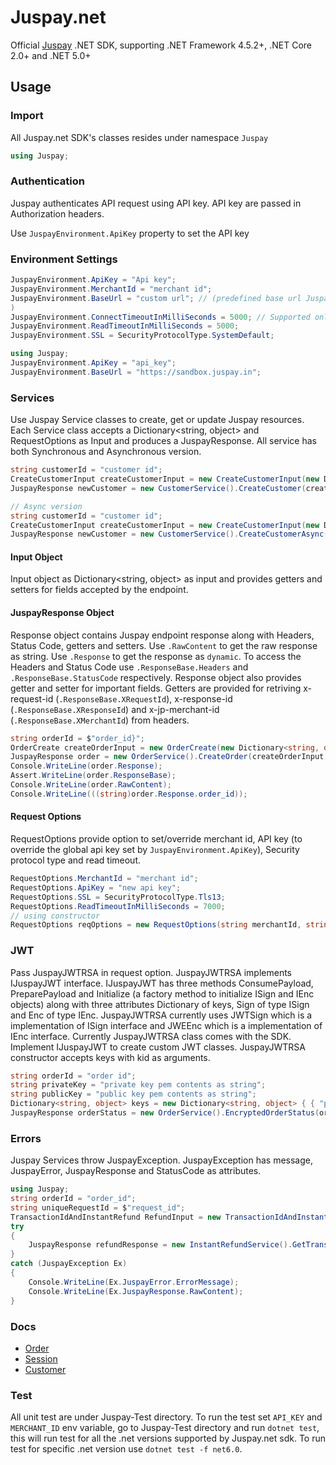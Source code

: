 ﻿# Juspay.net
Official [Juspay](https://developer.juspay.in/) .NET SDK, supporting .NET Framework 4.5.2+, .NET Core 2.0+ and .NET 5.0+

## Usage

### Import
All Juspay.net SDK's classes resides under namespace `Juspay`
```cs 
using Juspay;
```
### Authentication
Juspay authenticates API request using API key. API key are passed in Authorization headers.

Use `JuspayEnvironment.ApiKey` property to set the API key

### Environment Settings
```cs
JuspayEnvironment.ApiKey = "Api key";
JuspayEnvironment.MerchantId = "merchant id";
JuspayEnvironment.BaseUrl = "custom url"; // (predefined base url JuspayEnvironment.SANDBOX_BASE_URL, JuspayEnvironment.PRODUCTION_BASE_URL
)
JuspayEnvironment.ConnectTimeoutInMilliSeconds = 5000; // Supported only .net6.0 and higher
JuspayEnvironment.ReadTimeoutInMilliSeconds = 5000;
JuspayEnvironment.SSL = SecurityProtocolType.SystemDefault;
```
```cs
using Juspay;
JuspayEnvironment.ApiKey = "api_key";
JuspayEnvironment.BaseUrl = "https://sandbox.juspay.in";
```
### Services
Use Juspay Service classes to create, get or update Juspay resources. Each Service class accepts a Dictionary<string, object> and RequestOptions as Input and produces a JuspayResponse. All service has both Synchronous and Asynchronous version.

```cs
string customerId = "customer id";
CreateCustomerInput createCustomerInput = new CreateCustomerInput(new Dictionary<string, object>{ {"object_reference_id", $"{customerId}"}, {"mobile_number", "1234567890"}, {"email_address", "customer@juspay.com"}, {"mobile_country_code", "91"} });
JuspayResponse newCustomer = new CustomerService().CreateCustomer(createCustomerInput, new RequestOptions("merchant_id", null, null, null));
```
```cs
// Async version
string customerId = "customer id";
CreateCustomerInput createCustomerInput = new CreateCustomerInput(new Dictionary<string, object>{ {"object_reference_id", $"{customerId}"}, {"mobile_number", "1234567890"}, {"email_address", "customer@juspay.com"}, {"mobile_country_code", "91"} });
JuspayResponse newCustomer = new CustomerService().CreateCustomerAsync(createCustomerInput, new RequestOptions("merchant_id", null, null, null)).ConfigureAwait(false).GetAwaiter().GetResult();
```

#### Input Object
Input object as Dictionary<string, object> as input and provides getters and setters for fields accepted by the endpoint.

#### JuspayResponse Object
Response object contains Juspay endpoint response along with Headers, Status Code, getters and setters. Use ```.RawContent``` to get the raw response as string. Use ```.Response``` to get the response as ```dynamic```. To access the Headers and Status Code use ```.ResponseBase.Headers``` and ```.ResponseBase.StatusCode``` respectively. Response object also provides getter and setter for important fields. Getters are provided for retriving x-request-id (```.ResponseBase.XRequestId```), x-response-id (```.ResponseBase.XResponseId```) and x-jp-merchant-id (```.ResponseBase.XMerchantId```) from headers.
```cs
string orderId = $"order_id}";
OrderCreate createOrderInput = new OrderCreate(new Dictionary<string, object> { {"order_id", $"{orderId}"},  {"amount", 10 } } );
JuspayResponse order = new OrderService().CreateOrder(createOrderInput, new RequestOptions("azhar_test", null, null, null));
Console.WriteLine(order.Response);
Assert.WriteLine(order.ResponseBase);
Console.WriteLine(order.RawContent);
Console.WriteLine(((string)order.Response.order_id));
```

#### Request Options
RequestOptions provide option to set/override merchant id, API key (to override the global api key set by ```JuspayEnvironment.ApiKey```), Security protocol type and read timeout.
```cs
RequestOptions.MerchantId = "merchant id";
RequestOptions.ApiKey = "new api key";
RequestOptions.SSL = SecurityProtocolType.Tls13;
RequestOptions.ReadTimeoutInMilliSeconds = 7000;
// using constructor
RequestOptions reqOptions = new RequestOptions(string merchantId, string apiKey, SecurityProtocolType? ssl, long? readTimeoutInMilliSeconds);
```
### JWT
Pass JuspayJWTRSA in request option. JuspayJWTRSA implements IJuspayJWT interface. IJuspayJWT has three methods ConsumePayload, PreparePayload and Initialize (a factory method to initialize ISign and IEnc objects) along with three attributes Dictionary of keys, Sign of type ISign and Enc of type IEnc. JuspayJWTRSA currently uses JWTSign which is a implementation of ISign interface and JWEEnc which is a implementation of IEnc interface. Currently JuspayJWTRSA class comes with the SDK. Implement IJuspayJWT to create custom JWT classes. JuspayJWTRSA constructor accepts keys with kid as arguments.

```cs
string orderId = "order id";
string privateKey = "private key pem contents as string";
string publicKey = "public key pem contents as string";
Dictionary<string, object> keys = new Dictionary<string, object> { { "privateKey", new Dictionary<string, object> { {"key", privateKey }, { "kid", "key id" } }}, { "publicKey", new Dictionary<string, object> { {"key", publicKey }, { "kid", "key id" } }}};
JuspayResponse orderStatus = new OrderService().EncryptedOrderStatus(orderId, new RequestOptions(null, null, null, null, new JuspayJWTRSA(keys)));
```
### Errors
Juspay Services throw JuspayException. JuspayException has message, JuspayError, JuspayResponse and StatusCode as attributes.
```cs
using Juspay;
string orderId = "order_id";
string uniqueRequestId = $"request_id";
TransactionIdAndInstantRefund RefundInput = new TransactionIdAndInstantRefund(new Dictionary<string, object> { { "order_id", orderId }, {"amount", 10 }, {"unique_request_id", uniqueRequestId }, { "order_type", "Juspay" }, {"refund_type", "STANDARD"} });
try
{
    JuspayResponse refundResponse = new InstantRefundService().GetTransactionIdAndInstantRefund(RefundInput, null);
}
catch (JuspayException Ex)
{
    Console.WriteLine(Ex.JuspayError.ErrorMessage);
    Console.WriteLine(Ex.JuspayResponse.RawContent);
}
```
### Docs
- [Order](Juspay/docs/order.md)
- [Session](Juspay/docs/order_session.md)
- [Customer](Juspay/docs/customer.md)
### Test
All unit test are under Juspay-Test directory. To run the test set    ```API_KEY``` and ```MERCHANT_ID``` env variable, go to Juspay-Test directory and run ```dotnet test```, this will run test for all the .net versions supported by Juspay.net sdk. To run test for specific .net version use ```dotnet test -f net6.0```. 
